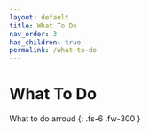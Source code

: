 ```yaml
---
layout: default
title: What To Do
nav_order: 3
has_children: true
permalink: /what-to-do
---
```


# What To Do

What to do arroud
{: .fs-6 .fw-300 }

